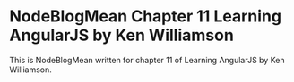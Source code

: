 NodeBlogMean Chapter 11 Learning AngularJS by Ken Williamson
==============

This is NodeBlogMean written for chapter 11 of Learning AngularJS by Ken Williamson.


